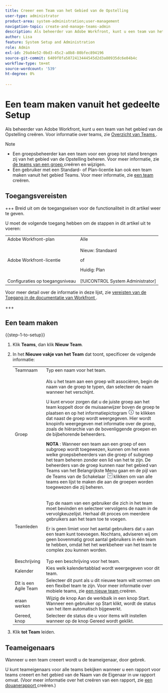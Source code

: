 ```yaml
---
title: Creeer een Team van het Gebied van de Opstelling
user-type: administrator
product-area: system-administration;user-management
navigation-topic: create-and-manage-teams-admin
description: Als beheerder van Adobe Workfront, kunt u een team van het gebied van de Opstelling creëren.
author: Lisa
feature: System Setup and Administration
role: Admin
exl-id: 29a84e52-0bd3-45c2-a8b8-80bfec894196
source-git-commit: 6409f8fa5072413444545d2d3a80935dc6e04b4c
workflow-type: tm+mt
source-wordcount: '539'
ht-degree: 0%

---
```


# Een team maken vanuit het gedeelte Setup

Als beheerder van Adobe Workfront, kunt u een team van het gebied van de Opstelling creëren. Voor informatie over teams, zie [ Overzicht van Teams ](../../../people-teams-and-groups/create-and-manage-teams/teams-overview.md).

>[!NOTE]
>
>* Een groepsbeheerder kan een team voor een groep tot stand brengen zij van het gebied van de Opstelling beheren. Voor meer informatie, zie [ de teams van een groep ](../../../administration-and-setup/manage-groups/work-with-group-objects/create-and-modify-a-groups-teams.md) creëren en wijzigen.
>* Een gebruiker met een Standard- of Plan-licentie kan ook een team maken vanuit het gebied Teams. Voor meer informatie, zie [ een team ](../../../people-teams-and-groups/create-and-manage-teams/create-a-team.md) creëren.

## Toegangsvereisten

+++ Breid uit om de toegangseisen voor de functionaliteit in dit artikel weer te geven.

U moet de volgende toegang hebben om de stappen in dit artikel uit te voeren:

<table style="table-layout:auto"> 
 <col> 
 <col> 
 <tbody> 
  <tr> 
   <td role="rowheader">Adobe Workfront-plan</td> 
   <td>Alle</td> 
  </tr> 
  <tr> 
  <tr> 
   <td role="rowheader">Adobe Workfront-licentie</td> 
   <td><p>Nieuw: Standaard</p>
       <p>of</p>
       <p>Huidig: Plan</p></td>
  </tr> 
  </tr> 
  <tr> 
   <td role="rowheader">Configuraties op toegangsniveau</td> 
   <td>[!UICONTROL System Administrator]</td>
  </tr> 
 </tbody> 
</table>

Voor meer detail over de informatie in deze lijst, zie [ vereisten van de Toegang in de documentatie van Workfront ](/help/quicksilver/administration-and-setup/add-users/access-levels-and-object-permissions/access-level-requirements-in-documentation.md).

+++

## Een team maken

{{step-1-to-setup}}

1. Klik **Teams**, dan klik **Nieuw Team**.

1. In het **Nieuwe vakje van het Team** dat toont, specificeer de volgende informatie:

   <table style="table-layout:auto"> 
    <col> 
    <col> 
    <tbody> 
     <tr> 
      <td role="rowheader">Teamnaam</td> 
      <td>Typ een naam voor het team.</td> 
     </tr> 
     <tr> 
      <td role="rowheader">Groep</td> 
      <td> <p>Als u het team aan een groep wilt associëren, begin de naam van de groep te typen, dan selecteer de naam wanneer het verschijnt.</p> <p>U kunt ervoor zorgen dat u de juiste groep aan het team koppelt door de muisaanwijzer boven de groep te plaatsen en op het informatiepictogram <img src="assets/info-icon.png"> te klikken dat naast de groep wordt weergegeven. Hier wordt knopinfo weergegeven met informatie over de groep, zoals de hiërarchie van de bovenliggende groepen en de bijbehorende beheerders.</p> <p><b> NOTA </b>: Wanneer een team aan een groep of een subgroep wordt toegewezen, kunnen om het even welke groepsbeheerders van die groep of subgroep het team beheren zonder een lid van het te zijn. De beheerders van de groep kunnen naar het gebied van Teams van het Belangrijkste Menu gaan en de pijl van de Teams van de Schakelaar <img src="assets/switch-team-icon.png" alt="Teampictogram wisselen"> klikken om van alle teams een lijst te maken die aan de groepen worden toegewezen die zij beheren.</p> </td> 
     </tr> 
     <tr> 
      <td role="rowheader">Teamleden</td> 
      <td> <p>Typ de naam van een gebruiker die zich in het team moet bevinden en selecteer vervolgens de naam in de vervolgkeuzelijst. Herhaal dit proces om meerdere gebruikers aan het team toe te voegen.</p> <p>Er is geen limiet voor het aantal gebruikers dat u aan een team kunt toevoegen. Nochtans, adviseren wij om geen bovenmatig groot aantal gebruikers in één team te hebben, omdat het het werkbeheer van het team te complex zou kunnen worden.</p> </td> 
     </tr> 
     <tr> 
      <td role="rowheader">Beschrijving</td> 
      <td>Typ een beschrijving voor het team.</td> 
     </tr> 
     <tr> 
      <td role="rowheader">Kalender</td> 
      <td>Kies welk kalendertabblad wordt weergegeven voor dit team.</td> 
     </tr> 
     <tr data-mc-conditions="SnippetConditions-wf-groups.system-level"> 
      <td role="rowheader">Dit is een Agile Team</td> 
      <td>Selecteer dit punt als u dit nieuwe team wilt vormen om een flexibel team te zijn. Voor meer informatie over mobiele teams, zie <a href="../../../agile/get-started-with-agile-in-workfront/create-an-agile-team.md" class="MCXref xref"> een nieuw team </a> creëren.</td> 
     </tr> 
     <tr> 
      <td role="rowheader">eraan werken</td> 
      <td>Wijzig de knop Aan de werkbalk in een knop Start. Wanneer een gebruiker op Start klikt, wordt de status van het item automatisch bijgewerkt.</td> 
     </tr> 
     <tr> 
      <td role="rowheader">Gereed, knop</td> 
      <td>Selecteer de status die u voor items wilt instellen wanneer op de knop Gereed wordt geklikt.</td> 
     </tr> 
    </tbody> 
   </table>

1. Klik **tot Team** leiden.

## Teameigenaars

Wanneer u een team creeert wordt u de teameigenaar, door gebrek.

U kunt teameigenaars voor alle teams bekijken wanneer u een rapport voor teams creeert en het gebied van de Naam van de Eigenaar in uw rapport omvat. (Voor meer informatie over het creëren van een rapport, zie [ een douanerapport ](../../../reports-and-dashboards/reports/creating-and-managing-reports/create-custom-report.md) creëren.)
